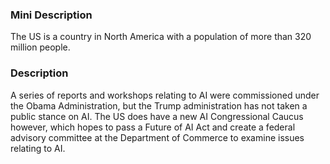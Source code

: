 ### Mini Description

The US is a country in North America with a population of more than 320 million people.

### Description

A series of reports and workshops relating to AI were commissioned under the Obama Administration, but the Trump administration has not taken a public stance on AI. The US does have a new AI Congressional Caucus however, which hopes to pass a Future of AI Act and create a federal advisory committee at the Department of Commerce to examine issues relating to AI.
